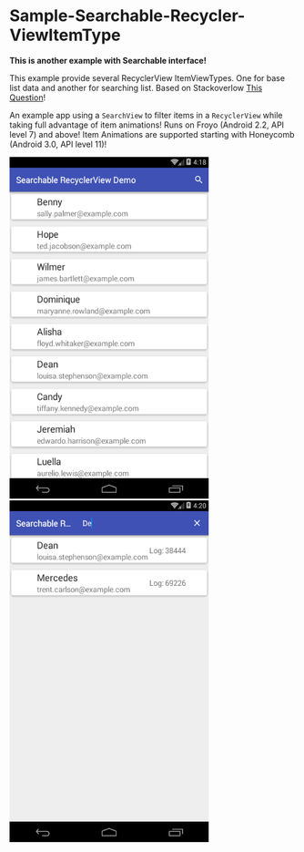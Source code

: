
# Sample-Searchable-Recycler-ViewItemType

**This is another example with Searchable interface!**

This example provide several RecyclerView ItemViewTypes. One for base list data and another for searching list. 
Based on Stackoverlow [This Question](http://stackoverflow.com/q/38142297/4133301)!

An example app using a `SearchView` to filter items in a `RecyclerView` while taking full advantage of item animations! Runs on Froyo (Android 2.2, API level 7) and above! Item Animations are supported starting with Honeycomb (Android 3.0, API level 11)!

<img src="https://raw.githubusercontent.com/GensaGames/Sample-Searchable-Recycler-ViewItemType/master/screens/screen2.png" width="350" height="600"/>
<img src="https://raw.githubusercontent.com/GensaGames/Sample-Searchable-Recycler-ViewItemType/master/screens/screen1.png" width="350" height="600"/>



